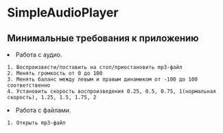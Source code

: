 # SimpleAudioPlayer

## Минимальные требования к приложению
  <li> Работа с аудио.

    1. Воспроизвести/поставить на стоп/приостановить mp3-файл
    2. Менять громкость от 0 до 100  
    3. Менять баланс между левым и правым динамиком от -100 до 100 соответственно  
    4. Установить скорость воспроизведения 0.25, 0.5, 0.75, 1(нормальная скорость), 1.25, 1.5, 1.75, 2
    
  <li> Работа с файлами.
  
    1. Открыть mp3-файл 
